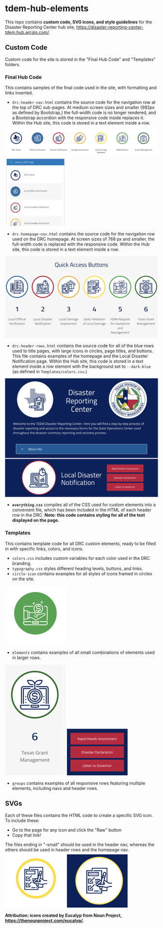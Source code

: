 # tdem-hub-elements

This repo contains **custom code, SVG icons, and style guidelines** for the Disaster Reporting Center hub site, https://disaster-reporting-center-tdem.hub.arcgis.com/. 

## Custom Code

Custom code for the site is stored in the "Final Hub Code" and "Templates" folders. 

### Final Hub Code

This contains samples of the final code used in the site, with formatting and links inserted. 

* `drc-header-nav.html` contains the source code for the navigation row at the top of DRC sub-pages. At medium screen sizes and smaller (992px as defined by Bootstrap,) the full-width code is no longer rendered, and a Bootstrap accordion with the responsive code inside replaces it. Within the Hub site, this code is stored in a text element inside a row. 

![Screenshot of site](./Screenshots/readme-1.png) <img src="./Screenshots/readme-2.png" alt="Screenshot of site" width="200px" height="auto">

* `drc-homepage-nav.html` contains the source code for the navigation row used on the DRC homepage. At screen sizes of 768 px and smaller, the full-width code is replaced with the responsive code. Within the Hub site, this code is stored in a text element inside a row. 

![Screenshot of site](./Screenshots/readme-3.png)

* `drc-header-rows.html` contains the source code for all of the blue rows used to title pages, with large icons in circles, page titles, and buttons. This file contains examples of the homepage and the Local Disaster Notification page. Within the Hub site, this code is stored in a text element inside a row element with the background set to `--dark-blue` (as defined in `Templates/colors.css`.)

![Screenshot of site](./Screenshots/readme-4.png) ![Screenshot of site](./Screenshots/readme-5.png) 

* **`everything.css`** compiles all of the CSS used for custom elements into a convenient file, which has been included in the HTML of each header row in the DRC. **Note: this code contains styling for all of the text displayed on the page.**

### Templates 

This contains template code for all DRC custom elements, ready to be filled in with specific links, colors, and icons.

* `colors.css` includes custom variables for each color used in the DRC branding.
* `typography.css` styles different heading levels, buttons, and links.
* `circle-icon` contains examples for all styles of icons framed in circles on the site. 

<img src="./Screenshots/readme-6.png" alt="Screenshot of site" width="200px" height="auto">

* `elements` contains examples of all small combinations of elements used in larger rows. 

<img src="./Screenshots/readme-7.png" alt="Screenshot of site" width="200px" height="auto"> <img src="./Screenshots/readme-8.png" alt="Screenshot of site" width="200px" height="auto">

* `groups` contains examples of all responsive rows featuring multiple elements, including navs and header rows. 
## SVGs

Each of these files contains the HTML code to create a specific SVG icon. To include these:
* Go to the page for any icon and click the "Raw" button
* Copy that link!

The files ending in "-small" should be used in the header nav, whereas the others should be used in header rows and the homepage nav.
<img src="./Screenshots/readme-9.png" alt="Screenshot of site" width="200px" height="auto"> <img src="./Screenshots/readme-10.png" alt="Screenshot of site" width="200px" height="auto">


**Attribution: icons created by Eucalyp from Noun Project, https://thenounproject.com/eucalyp/.**

